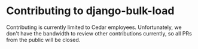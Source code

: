 # Contributing to django-bulk-load
Contributing is currently limited to Cedar employees. Unfortunately,
we don't have the bandwidth to review other contributions currently, so all
PRs from the public will be closed.